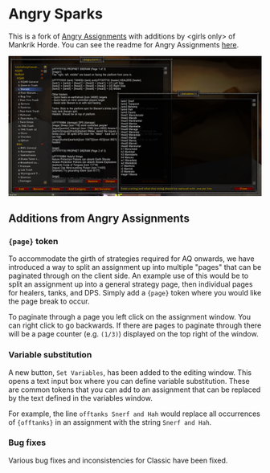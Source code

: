 # Angry Sparks

This is a fork of [Angry Assignments](https://www.curseforge.com/wow/addons/angry-assignments) with additions by &lt;girls only&gt; of Mankrik Horde. You can see the readme for Angry Assignments [here](ANGRYASSIGN_README.md).

![UI](images/variables.png)

## Additions from Angry Assignments

### `{page}` token

To accommodate  the girth of strategies required for AQ onwards, we have introduced a way to split an assignment up into multiple "pages" that can be paginated through on the client side. An example use of this would be to split an assignment up into a general strategy page, then individual pages for healers, tanks, and DPS. Simply add a `{page}` token where you would like the page break to occur.

To paginate through a page you left click on the assignment window. You can right click to go backwards. If there are pages to paginate through there will be a page counter (e.g. `(1/3)`) displayed on the top right of the window.

### Variable substitution

A new button, `Set Variables`, has been added to the editing window. This opens a text input box where you can define variable substitution. These are common tokens that you can add to an assignment that can be replaced by the text defined in the variables window.

For example, the line `offtanks Snerf and Hah` would replace all occurrences of `{offtanks}` in an assignment with the string `Snerf and Hah`.

### Bug fixes

Various bug fixes and inconsistencies for Classic have been fixed.
